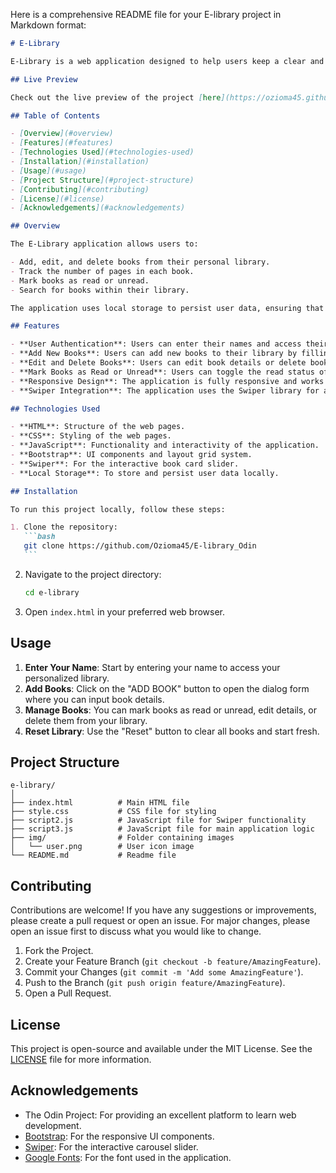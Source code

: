 Here is a comprehensive README file for your E-library project in Markdown format:

````markdown
# E-Library

E-Library is a web application designed to help users keep a clear and concise record of the books they read. The project is part of The Odin Project's JavaScript curriculum and showcases the use of HTML, CSS, JavaScript, and the Swiper library to create a user-friendly and interactive book management system.

## Live Preview

Check out the live preview of the project [here](https://ozioma45.github.io/E-library_Odin/).

## Table of Contents

- [Overview](#overview)
- [Features](#features)
- [Technologies Used](#technologies-used)
- [Installation](#installation)
- [Usage](#usage)
- [Project Structure](#project-structure)
- [Contributing](#contributing)
- [License](#license)
- [Acknowledgements](#acknowledgements)

## Overview

The E-Library application allows users to:

- Add, edit, and delete books from their personal library.
- Track the number of pages in each book.
- Mark books as read or unread.
- Search for books within their library.

The application uses local storage to persist user data, ensuring that their book list is saved even after the browser is closed or the page is refreshed.

## Features

- **User Authentication**: Users can enter their names and access their personalized library.
- **Add New Books**: Users can add new books to their library by filling out a form.
- **Edit and Delete Books**: Users can edit book details or delete books from their library.
- **Mark Books as Read or Unread**: Users can toggle the read status of each book.
- **Responsive Design**: The application is fully responsive and works seamlessly on both desktop and mobile devices.
- **Swiper Integration**: The application uses the Swiper library for a smooth and interactive user experience.

## Technologies Used

- **HTML**: Structure of the web pages.
- **CSS**: Styling of the web pages.
- **JavaScript**: Functionality and interactivity of the application.
- **Bootstrap**: UI components and layout grid system.
- **Swiper**: For the interactive book card slider.
- **Local Storage**: To store and persist user data locally.

## Installation

To run this project locally, follow these steps:

1. Clone the repository:
   ```bash
   git clone https://github.com/Ozioma45/E-library_Odin
   ```
````

2. Navigate to the project directory:
   ```bash
   cd e-library
   ```
3. Open `index.html` in your preferred web browser.

## Usage

1. **Enter Your Name**: Start by entering your name to access your personalized library.
2. **Add Books**: Click on the "ADD BOOK" button to open the dialog form where you can input book details.
3. **Manage Books**: You can mark books as read or unread, edit details, or delete them from your library.
4. **Reset Library**: Use the "Reset" button to clear all books and start fresh.

## Project Structure

```
e-library/
│
├── index.html          # Main HTML file
├── style.css           # CSS file for styling
├── script2.js          # JavaScript file for Swiper functionality
├── script3.js          # JavaScript file for main application logic
├── img/                # Folder containing images
│   └── user.png        # User icon image
└── README.md           # Readme file
```

## Contributing

Contributions are welcome! If you have any suggestions or improvements, please create a pull request or open an issue. For major changes, please open an issue first to discuss what you would like to change.

1. Fork the Project.
2. Create your Feature Branch (`git checkout -b feature/AmazingFeature`).
3. Commit your Changes (`git commit -m 'Add some AmazingFeature'`).
4. Push to the Branch (`git push origin feature/AmazingFeature`).
5. Open a Pull Request.

## License

This project is open-source and available under the MIT License. See the [LICENSE](LICENSE) file for more information.

## Acknowledgements

- The Odin Project: For providing an excellent platform to learn web development.
- [Bootstrap](https://getbootstrap.com/): For the responsive UI components.
- [Swiper](https://swiperjs.com/): For the interactive carousel slider.
- [Google Fonts](https://fonts.google.com/): For the font used in the application.
